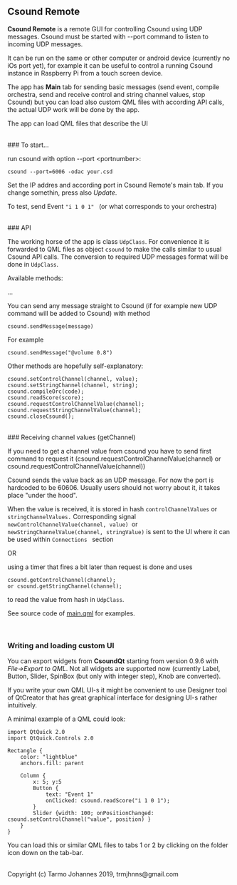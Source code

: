 ## Csound Remote
 
**Csound Remote** is a remote GUI for controlling Csound using UDP messages. Csound must be started with --port command to listen to incoming UDP messages.

It can be run on the same or other computer or android device (currently no iOs port yet), for example it can be useful to  control a running Csound instance in Raspberry Pi from a touch screen device.

The app has **Main** tab for sending basic messages (send event, compile orchestra, send and receive control and string channel values, stop Csound) but you can load also custom QML files with according API calls, the actual UDP work will be done by the app.

The app can load QML files that describe the UI

<br>
### To start...

run csound with option --port \<portnumber\>:

	csound --port=6006 -odac your.csd
	
 Set the IP addres and according port in Csound Remote's main tab. If you change somethin, press also _Update_.
 
To test, send Event `"i 1 0 1" ` (or what corresponds to your orchestra)

<br>
### API 

The working horse of the app is class ``UdpClass``. For convenience it is forwarded to QML files as object `csound` to make the calls similar to usual Csound API calls. The conversion to required UDP messages format will be done in  ``UdpClass``.


Available methods:

...


You can send any message straight to Csound (if for example new UDP command will be added to Csound) with method

	csound.sendMessage(message)

For example

	csound.sendMessage("@volume 0.8")

Other methods are hopefully self-explanatory:

```
csound.setControlChannel(channel, value);
csound.setStringChannel(channel, string);
csound.compileOrc(code);
csound.readScore(score);
csound.requestControlChannelValue(channel);
csound.requestStringChannelValue(channel);	  
csound.closeCsound();
```

<br>
### Receiving channel values (getChannel)

If you need to get a channel value from csound you have to send first command to request it (csound.requestControlChannelValue(channel) or csound.requestControlChannelValue(channel))

Csound sends the value back as an UDP message. For now the port is hardcoded to be 60606. Usually users should not worry about it, it takes place "under the hood".

When the value is received, it is stored in hash `controlChannelValues` or `stringChannelValues.`   Corresponding signal `newControlChannelValue(channel, value) `or `newStringChannelValue(channel, stringValue)` is sent to the UI where it can be used within `Connections ` section 

OR

using a timer that fires a bit later than request is done and uses 
```
csound.getControlChannel(channel);
or csound.getStringChannel(channel);
```
to read the value from hash in `UdpClass`.

See source code of [main.qml](./main.qml) for examples.

<br>

### Writing and loading custom UI

You can export widgets from **CsoundQt** starting from version 0.9.6 with *File->Export to QML*. Not all widgets are supported now (currently Label, Button, Slider, SpinBox (but only with integer step), Knob are converted).

If you write your own QML UI-s it might be convenient to use Designer tool of QtCreator that has great graphical interface for designing UI-s rather intuitively.

A minimal example of a QML could look:

```
import QtQuick 2.0
import QtQuick.Controls 2.0

Rectangle {
    color: "lightblue"
    anchors.fill: parent

    Column {
		x: 5; y:5
        Button {
            text: "Event 1"
            onClicked: csound.readScore("i 1 0 1");
        }
        Slider {width: 100; onPositionChanged: csound.setControlChannel("value", position) }
    }
}
```


You can load this or similar QML files to tabs 1 or 2 by clicking on the folder icon down on the tab-bar.



<br>
Copyright (c) Tarmo Johannes 2019, trmjhnns@gmail.com 